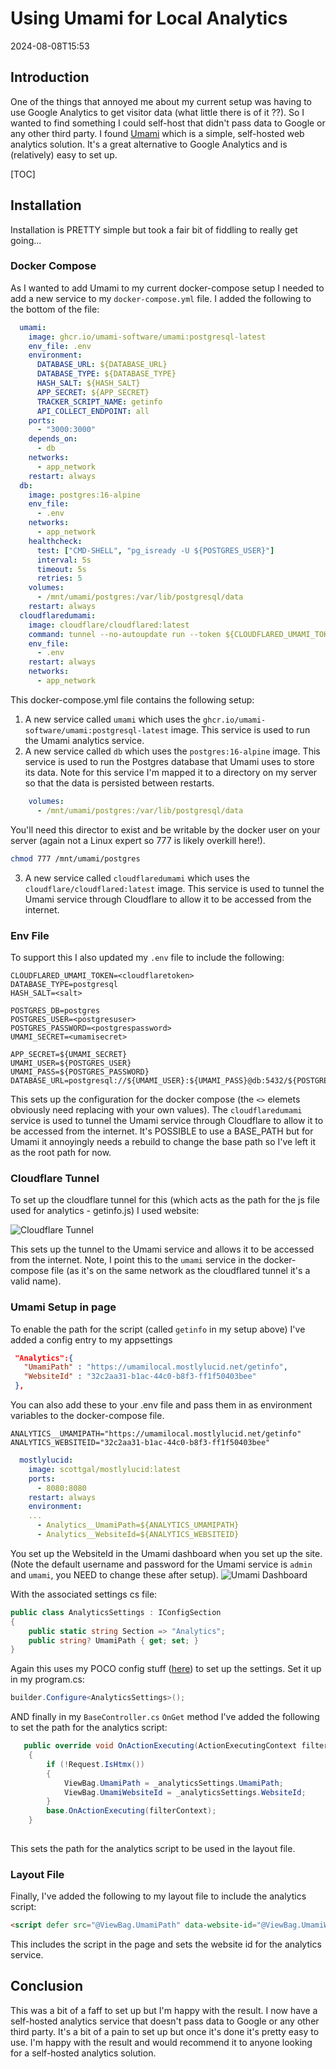 ﻿# Using Umami for Local Analytics
<!--category-- ASP.NET, Umami -->
<datetime class="hidden">2024-08-08T15:53</datetime>
## Introduction
One of the things that annoyed me about my current setup was having to use Google Analytics to get visitor data (what little there is of it ??). So I wanted to find something I could self-host that didn't pass data to Google or any other third party. I found [Umami](https://umami.is/) which is a simple, self-hosted web analytics solution. It's a great alternative to Google Analytics and is (relatively) easy to set up.

[TOC]
## Installation
Installation is PRETTY simple but took a fair bit of fiddling to really get going...

### Docker Compose
As I wanted to add Umami to my current docker-compose setup I needed to add a new service to my `docker-compose.yml` file. I added the following to the bottom of the file:

```yaml
  umami:
    image: ghcr.io/umami-software/umami:postgresql-latest
    env_file: .env
    environment:
      DATABASE_URL: ${DATABASE_URL}
      DATABASE_TYPE: ${DATABASE_TYPE}
      HASH_SALT: ${HASH_SALT}
      APP_SECRET: ${APP_SECRET}
      TRACKER_SCRIPT_NAME: getinfo
      API_COLLECT_ENDPOINT: all
    ports:
      - "3000:3000"
    depends_on:
      - db
    networks:
      - app_network
    restart: always
  db:
    image: postgres:16-alpine
    env_file:
      - .env
    networks:
      - app_network
    healthcheck:
      test: ["CMD-SHELL", "pg_isready -U ${POSTGRES_USER}"]
      interval: 5s
      timeout: 5s
      retries: 5
    volumes:
      - /mnt/umami/postgres:/var/lib/postgresql/data
    restart: always
  cloudflaredumami:
    image: cloudflare/cloudflared:latest
    command: tunnel --no-autoupdate run --token ${CLOUDFLARED_UMAMI_TOKEN}
    env_file:
      - .env
    restart: always
    networks:
      - app_network


```

This docker-compose.yml file contains the following setup:

1. A new service called `umami` which uses the `ghcr.io/umami-software/umami:postgresql-latest` image. This service is used to run the Umami analytics service.
2. A new service called `db` which uses the `postgres:16-alpine` image. This service is used to run the Postgres database that Umami uses to store its data. 
Note for this service I'm mapped it to a directory on my server so that the data is persisted between restarts.

```yaml
    volumes:
      - /mnt/umami/postgres:/var/lib/postgresql/data
```
You'll need this director to exist and be writable by the docker user on your server (again not a Linux expert so 777 is likely overkill here!).
```bash
chmod 777 /mnt/umami/postgres
```
3. A new service called `cloudflaredumami` which uses the `cloudflare/cloudflared:latest` image. This service is used to tunnel the Umami service through Cloudflare to allow it to be accessed from the internet.

### Env File

To support this I also updated my `.env` file to include the following:

```env
CLOUDFLARED_UMAMI_TOKEN=<cloudflaretoken>
DATABASE_TYPE=postgresql
HASH_SALT=<salt>

POSTGRES_DB=postgres
POSTGRES_USER=<postgresuser>
POSTGRES_PASSWORD=<postgrespassword>
UMAMI_SECRET=<umamisecret>

APP_SECRET=${UMAMI_SECRET}
UMAMI_USER=${POSTGRES_USER}
UMAMI_PASS=${POSTGRES_PASSWORD}
DATABASE_URL=postgresql://${UMAMI_USER}:${UMAMI_PASS}@db:5432/${POSTGRES_DB}
```

This sets up the configuration for the docker compose (the `<>` elemets obviously need replacing with your own values). The `cloudflaredumami` service is used to tunnel the Umami service through Cloudflare to allow it to be accessed from the internet. It's POSSIBLE to use a BASE_PATH but for Umami it annoyingly needs a rebuild to change the base path so I've left it as the root path for now.

### Cloudflare Tunnel
To set up the cloudflare tunnel for this (which acts as the path for the js file used for analytics - getinfo.js) I used website:

![Cloudflare Tunnel](umamisetup.png)

This sets up the tunnel to the Umami service and allows it to be accessed from the internet. Note, I point this to the `umami` service in the docker-compose file (as it's on the same network as the cloudflared tunnel it's a valid name).

### Umami Setup in page
To enable the path for the script (called `getinfo` in my setup above) I've added a config entry to my appsettings

```json
 "Analytics":{
   "UmamiPath" : "https://umamilocal.mostlylucid.net/getinfo",
   "WebsiteId" : "32c2aa31-b1ac-44c0-b8f3-ff1f50403bee"
 },
```
You can also add these to your .env file and pass them in as environment variables to the docker-compose file.

```dotenv
ANALYTICS__UMAMIPATH="https://umamilocal.mostlylucid.net/getinfo"
ANALYTICS_WEBSITEID="32c2aa31-b1ac-44c0-b8f3-ff1f50403bee"
```

```yaml
  mostlylucid:
    image: scottgal/mostlylucid:latest
    ports:
      - 8080:8080
    restart: always
    environment:
    ...
      - Analytics__UmamiPath=${ANALYTICS_UMAMIPATH}
      - Analytics__WebsiteId=${ANALYTICS_WEBSITEID}
```

You set up the WebsiteId in the Umami dashboard when you set up the site. (Note the default username and password for the Umami service is `admin` and `umami`, you NEED to change these after setup).
![Umami Dashboard](umamiaddwebsite.png)

With the associated settings cs file:
```csharp 
public class AnalyticsSettings : IConfigSection
{
    public static string Section => "Analytics";
    public string? UmamiPath { get; set; }
}
```

Again this uses my POCO config stuff ([here](/blog/addingidentityfreegoogleauth#configuring-google-auth-with-poco)) to set up the settings.
Set it up in my program.cs:

```csharp
builder.Configure<AnalyticsSettings>();
```

AND finally in my `BaseController.cs` `OnGet` method I've added the following to set the path for the analytics script:

```csharp
   public override void OnActionExecuting(ActionExecutingContext filterContext)
    {
        if (!Request.IsHtmx())
        {
            ViewBag.UmamiPath = _analyticsSettings.UmamiPath;
            ViewBag.UmamiWebsiteId = _analyticsSettings.WebsiteId;
        }
        base.OnActionExecuting(filterContext);
    }
    
```

This sets the path for the analytics script to be used in the layout file.

### Layout File
Finally, I've added the following to my layout file to include the analytics script:

```html
<script defer src="@ViewBag.UmamiPath" data-website-id="@ViewBag.UmamiWebsiteId"></script>
```

This includes the script in the page and sets the website id for the analytics service.

## Conclusion
This was a bit of a faff to set up but I'm happy with the result. I now have a self-hosted analytics service that doesn't pass data to Google or any other third party. It's a bit of a pain to set up but once it's done it's pretty easy to use. I'm happy with the result and would recommend it to anyone looking for a self-hosted analytics solution.